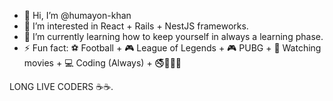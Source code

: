 - 👋 Hi, I’m @humayon-khan
- 👀 I’m interested in React + Rails + NestJS frameworks.
- 🌱 I’m currently learning how to keep yourself in always a learning phase.
- ⚡ Fun fact: ⚽ Football + 🎮 League of Legends + 🎮 PUBG + 🎥 Watching movies + 💻 Coding (Always) + 🚭🤞🤞😁

LONG LIVE CODERS ☕☕.
